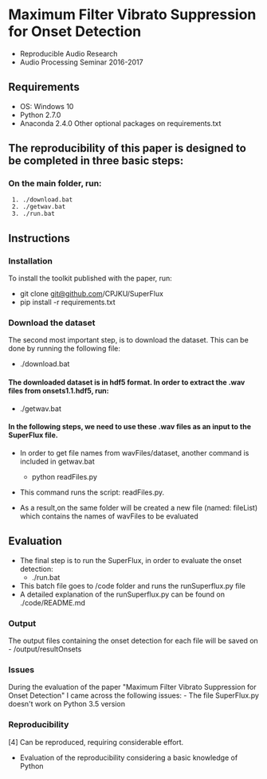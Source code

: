 # Maximum Filter Vibrato Suppression for Onset Detection
- Reproducible Audio Research 
- Audio Processing Seminar 2016-2017

## Requirements
- OS: Windows 10 
- Python 2.7.0
- Anaconda 2.4.0
  Other optional packages on requirements.txt 

## The reproducibility of this paper is designed to be completed in three basic steps:
### On the main folder, run:
	 1. ./download.bat  
	 2. ./getwav.bat
	 3. ./run.bat
  
## Instructions

### Installation
To install the toolkit published with the paper, run: 
* git clone git@github.com/CPJKU/SuperFlux
* pip install -r requirements.txt

### Download the dataset
The second most important step, is to download the dataset. This can be done by running the following file: 
* ./download.bat

####  The downloaded dataset is in hdf5 format. In order to extract the .wav files from onsets1.1.hdf5, run:
* ./getwav.bat

####  In the following steps, we need to use these .wav files as an input to the SuperFlux file. 
- In order to get file names from wavFiles/dataset, another command is included in getwav.bat
	 - python readFiles.py

- This command runs the script: readFiles.py. 
- As a result,on the same folder will be created a new file (named: fileList) which contains the names of wavFiles to be evaluated
		
## Evaluation
- The final step is to run the SuperFlux, in order to evaluate the onset detection: 
	 - ./run.bat
- This batch file goes to /code folder and runs the runSuperflux.py file 
- A detailed explanation of the runSuperflux.py can be found on ./code/README.md
	
### Output
The output files containing the onset detection for each file will be saved on 
	 - /output/resultOnsets
	
### Issues
During the evaluation of the paper "Maximum Filter Vibrato Suppression for Onset Detection" I came across the following issues:
	 - The file SuperFlux.py doesn't work on Python 3.5 version

### Reproducibility
[4] Can be reproduced, requiring considerable effort.
* Evaluation of the reproducibility considering a basic knowledge of Python
		

